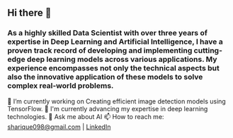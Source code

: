 ## Hi there 👋

### As a highly skilled Data Scientist with over three years of expertise in Deep Learning and Artificial Intelligence, I have a proven track record of developing and implementing cutting-edge deep learning models across various applications. My experience encompasses not only the technical aspects but also the innovative application of these models to solve complex real-world problems.

🔭 I’m currently working on Creating efficient image detection models using TensorFlow.
🌱 I'm currently advancing my expertise in deep learning technologies.
💬 Ask me about AI
📫 How to reach me: sharique098@gmail.com | [LinkedIn](https://www.linkedin.com/in/sharique-ansari/)

<!--
**sharique-ansari/sharique-ansari** is a ✨ _special_ ✨ repository because its `README.md` (this file) appears on your GitHub profile.

Here are some ideas to get you started:

- 🔭 I’m currently working on ...
- 🌱 I’m currently learning ...
- 👯 I’m looking to collaborate on ...
- 🤔 I’m looking for help with ...
- 💬 Ask me about ...
- 📫 How to reach me: ...
- 😄 Pronouns: ...
- ⚡ Fun fact: ...
-->
